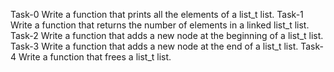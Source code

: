 Task-0 Write a function that prints all the elements of a list_t list.
Task-1 Write a function that returns the number of elements in a linked list_t list.
Task-2 Write a function that adds a new node at the beginning of a list_t list.
Task-3 Write a function that adds a new node at the end of a list_t list.
Task-4 Write a function that frees a list_t list.
